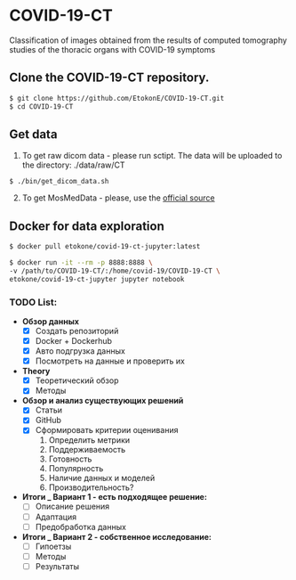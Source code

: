 # COVID-19-CT
Classification of images obtained from the results of computed tomography studies of the  thoracic organs with COVID-19 symptoms

## Clone the COVID-19-CT repository.

```bash
$ git clone https://github.com/EtokonE/COVID-19-CT.git
$ cd COVID-19-CT
```

## Get data
1. To get raw dicom data - please run sctipt. The data will be uploaded to the directory: ./data/raw/CT
```
$ ./bin/get_dicom_data.sh
```
2. To get MosMedData - please, use the [official source](https://mosmed.ai/datasets/covid19_1110/)

## Docker for data exploration
```bash
$ docker pull etokone/covid-19-ct-jupyter:latest

$ docker run -it --rm -p 8888:8888 \ 
-v /path/to/COVID-19-CT/:/home/covid-19/COVID-19-CT \
etokone/covid-19-ct-jupyter jupyter notebook
```

### TODO List:

- **Обзор данных**
    - [x]  Создать репозиторий
    - [x]  Docker + Dockerhub
    - [x]  Авто подгрузка данных
    - [x]  Посмотреть на данные и проверить их
- **Theory**
    - [x]  Теоретический обзор
    - [x]  Методы
- **Обзор и анализ существующих решений**
    - [x]  Статьи
    - [x]  GitHub
    - [x]  Сформировать критерии оценивания
        1. Определить метрики
        2. Поддерживаемость
        3. Готовность
        4. Популярность
        5. Наличие данных и моделей
        6. Производительность?
- **Итоги _ Вариант 1 - есть подходящее решение:**
    - [ ]  Описание решения
    - [ ]  Адаптация
    - [ ]  Предобработка данных
- **Итоги _ Вариант 2 - собственное исследование:**
    - [ ]  Гипоетзы
    - [ ]  Методы
    - [ ]  Результаты
